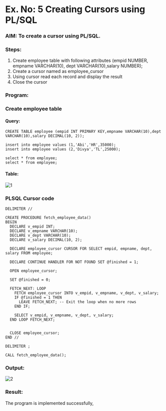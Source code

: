 # Ex. No: 5 Creating Cursors using PL/SQL

### AIM: To create a cursor using PL/SQL.

### Steps:
1. Create employee table with following attributes (empid NUMBER, empname VARCHAR(10), dept VARCHAR(10),salary NUMBER);
2. Create a cursor named as employee_cursor
3. Using cursor read each record and display the result
4. Close the cursor

### Program:
### Create employee table
#### Query:
```
CREATE TABLE employee (empid INT PRIMARY KEY,empname VARCHAR(10),dept VARCHAR(10),salary DECIMAL(10, 2));

insert into employee values (1,'Abi','HR',35000);
insert into employee values (2,'Divya','TL',25000);

select * from employee;
select * from employee;
```
#### Table:
![1](https://github.com/Divya110205/Ex-no-6-Creating-Cursors-using-PL-SQL/assets/119404855/bd20c556-76b2-471f-91ee-858ece41df24)

### PLSQL Cursor code
```
DELIMITER //

CREATE PROCEDURE fetch_employee_data()
BEGIN
  DECLARE v_empid INT;
  DECLARE v_empname VARCHAR(10);
  DECLARE v_dept VARCHAR(10);
  DECLARE v_salary DECIMAL(10, 2);
  
  DECLARE employee_cursor CURSOR FOR SELECT empid, empname, dept, salary FROM employee;
  
  DECLARE CONTINUE HANDLER FOR NOT FOUND SET @finished = 1;
  
  OPEN employee_cursor;
  
  SET @finished = 0;
  
  FETCH_NEXT: LOOP
    FETCH employee_cursor INTO v_empid, v_empname, v_dept, v_salary;
    IF @finished = 1 THEN
      LEAVE FETCH_NEXT; -- Exit the loop when no more rows
    END IF;

    SELECT v_empid, v_empname, v_dept, v_salary;
  END LOOP FETCH_NEXT;
  
 
  CLOSE employee_cursor;
END //

DELIMITER ;

CALL fetch_employee_data();
```
### Output:
![2](https://github.com/Divya110205/Ex-no-6-Creating-Cursors-using-PL-SQL/assets/119404855/62e01ed8-6b5d-4da3-8cf6-ee5a3ef09e21)

### Result:
The program is implemented successfully,

